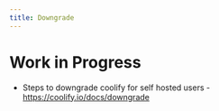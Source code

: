```yaml
---
title: Downgrade
---
```


# Work in Progress

- Steps to downgrade coolify for self hosted users - https://coolify.io/docs/downgrade
